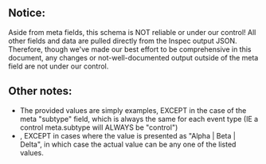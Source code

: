 
## Notice:

Aside from meta fields, this schema is NOT reliable or under our control!
All other fields and data are pulled directly from the Inspec output JSON.
Therefore, though we've made our best effort to be comprehensive in this document,
any changes or not-well-documented output outside of the meta field are not under our control.


## Other notes:
 *  The provided values are simply examples, EXCEPT in the case of the meta "subtype" field, which is always the same for each event type
    (IE a control meta.subtype will ALWAYS be "control")
 *  , EXCEPT in cases where the value is presented as "Alpha | Beta | Delta",
    in which case the actual value can be any one of the listed values.